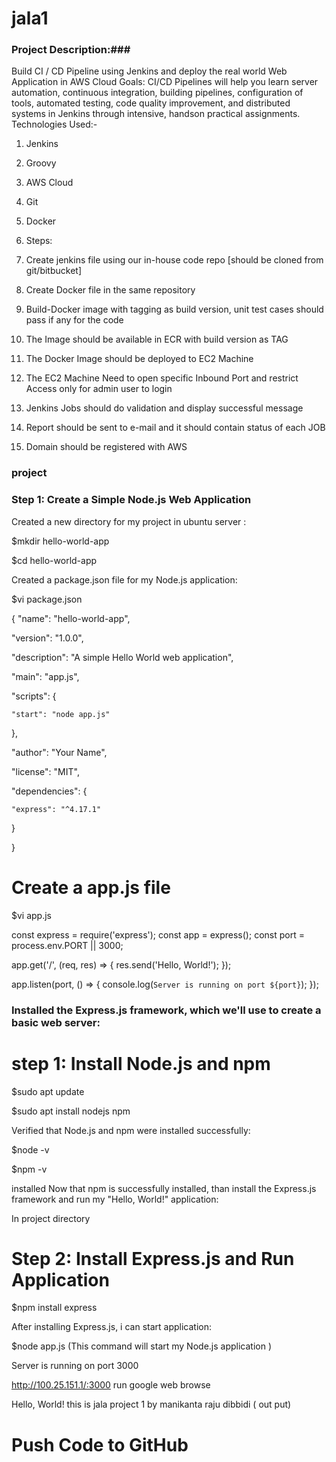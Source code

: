 # jala1
### Project Description:###
Build CI / CD Pipeline using Jenkins and deploy the real world Web Application in AWS Cloud
Goals:
CI/CD Pipelines will help you learn
server automation, continuous integration, building pipelines, configuration of tools, automated
testing, code quality improvement, and distributed systems in Jenkins through intensive, handson practical assignments.
Technologies Used:-
1. Jenkins
2. Groovy
3. AWS Cloud
4. Git
5. Docker

6. Steps:
1. Create jenkins file using our in-house code repo [should be cloned from
git/bitbucket]
2. Create Docker file in the same repository
3. Build-Docker image with tagging as build version, unit test cases should pass if
any for the code
4. The Image should be available in ECR with build version as TAG
5. The Docker Image should be deployed to EC2 Machine
6. The EC2 Machine Need to open specific Inbound Port and restrict Access only for
admin user to login
7. Jenkins Jobs should do validation and display successful message
8. Report should be sent to e-mail and it should contain status of each JOB
9. Domain should be registered with AWS



### project ###
### Step 1: Create a Simple Node.js Web Application
Created a new directory for my project in ubuntu server : 

$mkdir hello-world-app

$cd hello-world-app

Created a package.json file for my Node.js application:

$vi package.json

{
  "name": "hello-world-app",
  
  "version": "1.0.0",
  
  "description": "A simple Hello World web application",
  
  "main": "app.js",
  
  "scripts": {
  
    "start": "node app.js"
    
  },
 
  "author": "Your Name",
  
  "license": "MIT",
  
  "dependencies": {
  
    "express": "^4.17.1"
    
  }
  
}


# Create a app.js file

$vi app.js

const express = require('express');
const app = express();
const port = process.env.PORT || 3000;

app.get('/', (req, res) => {
  res.send('Hello, World!');
});

app.listen(port, () => {
  console.log(`Server is running on port ${port}`);
});


### Installed the Express.js framework, which we'll use to create a basic web server:

# step 1: Install Node.js and npm

$sudo apt update

$sudo apt install nodejs npm

Verified that Node.js and npm were installed successfully:

$node -v

$npm -v       

 installed 
Now that npm is successfully installed, than  install the Express.js framework and run my "Hello, World!" application:

In  project directory
# Step 2: Install Express.js and Run Application

$npm install express

After installing Express.js, i can start application:

$node app.js      (This command will start my Node.js application )

Server is running on port 3000

http://100.25.151.1/:3000     run  google  web browse

Hello, World! this is jala project 1 by manikanta raju dibbidi   ( out put)

# Push Code to GitHub 






















